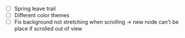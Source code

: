 - [ ] Spring leave trail
- [ ] Different color themes
- [ ] Fix background not stretching when scrolling -> new node can't be place if scrolled out of view
